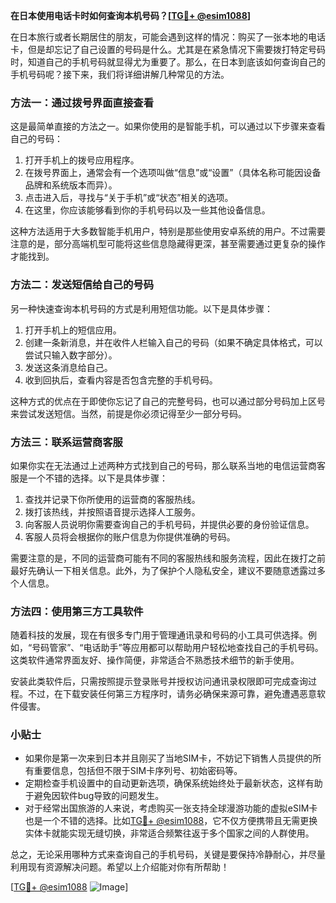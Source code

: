 **在日本使用电话卡时如何查询本机号码？[[TG💪+ @esim1088](https://t.me/s/esim1088)]**

在日本旅行或者长期居住的朋友，可能会遇到这样的情况：购买了一张本地的电话卡，但是却忘记了自己设置的号码是什么。尤其是在紧急情况下需要拨打特定号码时，知道自己的手机号码就显得尤为重要了。那么，在日本到底该如何查询自己的手机号码呢？接下来，我们将详细讲解几种常见的方法。

### 方法一：通过拨号界面直接查看

这是最简单直接的方法之一。如果你使用的是智能手机，可以通过以下步骤来查看自己的号码：

1. 打开手机上的拨号应用程序。
2. 在拨号界面上，通常会有一个选项叫做“信息”或“设置”（具体名称可能因设备品牌和系统版本而异）。
3. 点击进入后，寻找与“关于手机”或“状态”相关的选项。
4. 在这里，你应该能够看到你的手机号码以及一些其他设备信息。

这种方法适用于大多数智能手机用户，特别是那些使用安卓系统的用户。不过需要注意的是，部分高端机型可能将这些信息隐藏得更深，甚至需要通过更复杂的操作才能找到。

### 方法二：发送短信给自己的号码

另一种快速查询本机号码的方式是利用短信功能。以下是具体步骤：

1. 打开手机上的短信应用。
2. 创建一条新消息，并在收件人栏输入自己的号码（如果不确定具体格式，可以尝试只输入数字部分）。
3. 发送这条消息给自己。
4. 收到回执后，查看内容是否包含完整的手机号码。

这种方式的优点在于即使你忘记了自己的完整号码，也可以通过部分号码加上区号来尝试发送短信。当然，前提是你必须记得至少一部分号码。

### 方法三：联系运营商客服

如果你实在无法通过上述两种方式找到自己的号码，那么联系当地的电信运营商客服是一个不错的选择。以下是具体步骤：

1. 查找并记录下你所使用的运营商的客服热线。
2. 拨打该热线，并按照语音提示选择人工服务。
3. 向客服人员说明你需要查询自己的手机号码，并提供必要的身份验证信息。
4. 客服人员将会根据你的账户信息为你提供准确的号码。

需要注意的是，不同的运营商可能有不同的客服热线和服务流程，因此在拨打之前最好先确认一下相关信息。此外，为了保护个人隐私安全，建议不要随意透露过多个人信息。

### 方法四：使用第三方工具软件

随着科技的发展，现在有很多专门用于管理通讯录和号码的小工具可供选择。例如，“号码管家”、“电话助手”等应用都可以帮助用户轻松地查找自己的手机号码。这类软件通常界面友好、操作简便，非常适合不熟悉技术细节的新手使用。

安装此类软件后，只需按照提示登录账号并授权访问通讯录权限即可完成查询过程。不过，在下载安装任何第三方程序时，请务必确保来源可靠，避免遭遇恶意软件侵害。

### 小贴士

- 如果你是第一次来到日本并且刚买了当地SIM卡，不妨记下销售人员提供的所有重要信息，包括但不限于SIM卡序列号、初始密码等。
- 定期检查手机设置中的自动更新选项，确保系统始终处于最新状态，这样有助于避免因软件bug导致的问题发生。
- 对于经常出国旅游的人来说，考虑购买一张支持全球漫游功能的虚拟eSIM卡也是一个不错的选择。比如[TG💪+ @esim1088](https://t.me/s/esim1088)，它不仅方便携带且无需更换实体卡就能实现无缝切换，非常适合频繁往返于多个国家之间的人群使用。

总之，无论采用哪种方式来查询自己的手机号码，关键是要保持冷静耐心，并尽量利用现有资源解决问题。希望以上介绍能对你有所帮助！

[[TG💪+ @esim1088](https://t.me/s/esim1088) ![Image](https://i.postimg.cc/4NQfJmqS/Snipaste-2025-05-13-00-14-12.png)]